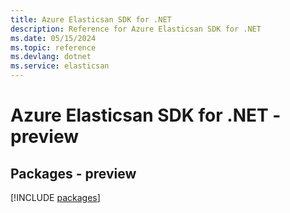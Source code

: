 ```yaml
---
title: Azure Elasticsan SDK for .NET
description: Reference for Azure Elasticsan SDK for .NET
ms.date: 05/15/2024
ms.topic: reference
ms.devlang: dotnet
ms.service: elasticsan
---
```

# Azure Elasticsan SDK for .NET - preview
## Packages - preview
[!INCLUDE [packages](elasticsan-index.md)]